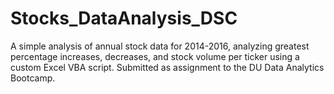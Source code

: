 # Stocks_DataAnalysis_DSC
A simple analysis of annual stock data for 2014-2016, analyzing greatest percentage increases, decreases, and stock volume per ticker using a custom Excel VBA script. Submitted as assignment to the DU Data Analytics Bootcamp.
